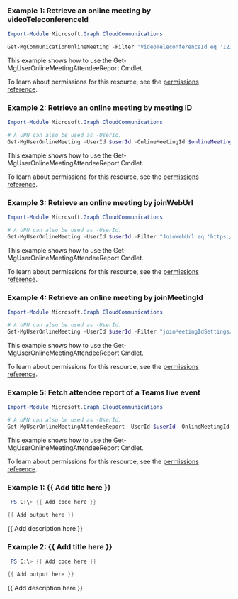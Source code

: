 ### Example 1: Retrieve an online meeting by videoTeleconferenceId

```powershellImport-Module Microsoft.Graph.CloudCommunications

Get-MgCommunicationOnlineMeeting -Filter "VideoTeleconferenceId eq '123456789'"
```
This example shows how to use the Get-MgUserOnlineMeetingAttendeeReport Cmdlet.
To learn about permissions for this resource, see the [permissions reference](/graph/permissions-reference).

### Example 2: Retrieve an online meeting by meeting ID

```powershellImport-Module Microsoft.Graph.CloudCommunications

# A UPN can also be used as -UserId.
Get-MgUserOnlineMeeting -UserId $userId -OnlineMeetingId $onlineMeetingId
```
This example shows how to use the Get-MgUserOnlineMeetingAttendeeReport Cmdlet.
To learn about permissions for this resource, see the [permissions reference](/graph/permissions-reference).

### Example 3: Retrieve an online meeting by joinWebUrl

```powershellImport-Module Microsoft.Graph.CloudCommunications

# A UPN can also be used as -UserId.
Get-MgUserOnlineMeeting -UserId $userId -Filter "JoinWebUrl eq 'https://teams.microsoft.com/l/meetup-join/19:meeting_MGQ4MDQyNTEtNTQ2NS00YjQxLTlkM2EtZWVkODYxODYzMmY2@thread.v2/0?context"
```
This example shows how to use the Get-MgUserOnlineMeetingAttendeeReport Cmdlet.
To learn about permissions for this resource, see the [permissions reference](/graph/permissions-reference).

### Example 4: Retrieve an online meeting by joinMeetingId

```powershellImport-Module Microsoft.Graph.CloudCommunications

# A UPN can also be used as -UserId.
Get-MgUserOnlineMeeting -UserId $userId -Filter "joinMeetingIdSettings/joinMeetingId eq '1234567890'"
```
This example shows how to use the Get-MgUserOnlineMeetingAttendeeReport Cmdlet.
To learn about permissions for this resource, see the [permissions reference](/graph/permissions-reference).

### Example 5: Fetch attendee report of a Teams live event

```powershellImport-Module Microsoft.Graph.CloudCommunications

# A UPN can also be used as -UserId.
Get-MgUserOnlineMeetingAttendeeReport -UserId $userId -OnlineMeetingId $onlineMeetingId
```
This example shows how to use the Get-MgUserOnlineMeetingAttendeeReport Cmdlet.
To learn about permissions for this resource, see the [permissions reference](/graph/permissions-reference).

### Example 1: {{ Add title here }}
```powershell
 PS C:\> {{ Add code here }}

{{ Add output here }}
```

{{ Add description here }}

### Example 2: {{ Add title here }}
```powershell
 PS C:\> {{ Add code here }}

{{ Add output here }}
```

{{ Add description here }}
